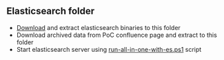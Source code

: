 ## Elasticsearch folder

* [Download](https://www.elastic.co/fr/downloads/elasticsearch) and extract elasticsearch binaries to this folder
* Download archived data from PoC confluence page and extract to this folder
* Start elasticsearch server using [run-all-in-one-with-es.ps1](https://github.com/a-yandulski/TelemetryPoC/blob/master/run-all-in-one-with-es.ps1) script
